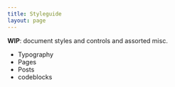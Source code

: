 ```yaml
---
title: Styleguide
layout: page
---
```


**WIP**: document styles and controls and assorted misc.

- Typography
- Pages
- Posts
- codeblocks